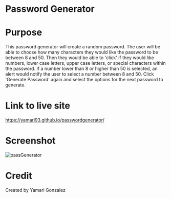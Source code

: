 # Password Generator

# Purpose

This password generator will create a random password. The user will be able to choose how many characters they would like the password to be between 8 and 50. Then they would be able to 'click' if they would like numbers, lower case letters, upper case letters, or special characters within the password. If a number lower than 8 or higher than 50 is selected, an alert would notify the user to select a number between 8 and 50. Click 'Generate Password' again and select the options for the next password to generate.

# Link to live site

https://yamari93.github.io/passwordgenerator/

# Screenshot

![passGenerator](https://user-images.githubusercontent.com/115761662/201792540-80827db4-ffaa-4b7d-bdd5-455b8f3ecfb9.png)

# Credit

Created by Yamari Gonzalez
